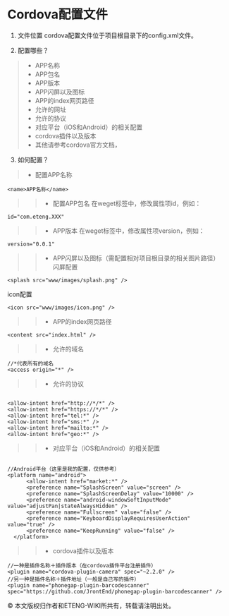 # Cordova配置文件
1. 文件位置
cordova配置文件位于项目根目录下的config.xml文件。

2. 配置哪些？
  >* APP名称
  >* APP包名
  >* APP版本
  >* APP闪屏以及图标
  >* APP的index网页路径
  >* 允许的网址
  >* 允许的协议
  >* 对应平台（iOS和Android）的相关配置
  >* cordova插件以及版本
  >* 其他请参考cordova官方文档，

3. 如何配置？
>* 配置APP名称  
```
<name>APP名称</name>
```
  >>* 配置APP包名
  在weget标签中，修改属性项id，例如：
```
id="com.eteng.XXX"
```
  >>* APP版本
  在weget标签中，修改属性项version，例如：
```
version="0.0.1"
```
  >>* APP闪屏以及图标（需配置相对项目根目录的相关图片路径）  
  闪屏配置  
```
<splash src="www/images/splash.png" />
```  
  icon配置  
```
<icon src="www/images/icon.png" />
```
  >>* APP的index网页路径  
```
<content src="index.html" />
```
  >>* 允许的域名  
```
//*代表所有的域名
<access origin="*" />
```
  >>* 允许的协议  
```

<allow-intent href="http://*/*" />
<allow-intent href="https://*/*" />
<allow-intent href="tel:*" />
<allow-intent href="sms:*" />
<allow-intent href="mailto:*" />
<allow-intent href="geo:*" />

```
  >>* 对应平台（iOS和Android）的相关配置  
```

//Android平台（这里是我的配置，仅供参考）
<platform name="android">
      <allow-intent href="market:*" />
      <preference name="SplashScreen" value="screen" />
      <preference name="SplashScreenDelay" value="10000" />
      <preference name="android-windowSoftInputMode" value="adjustPan|stateAlwaysHidden" />
      <preference name="Fullscreen" value="false" />
      <preference name="KeyboardDisplayRequiresUserAction" value="true" />
      <preference name="KeepRunning" value="false" />
  </platform>

```
  >>* cordova插件以及版本  
```
//一种是插件名称＋插件版本（在cordova插件平台注册插件）
<plugin name="cordova-plugin-camera" spec="~2.2.0" />
//另一种是插件名称＋插件地址（一般是自己写的插件）
<plugin name="phonegap-plugin-barcodescanner" spec="https://github.com/JrontEnd/phonegap-plugin-barcodescanner" />

```

© 本文版权归作者和ETENG-WIKI所共有，转载请注明出处。
